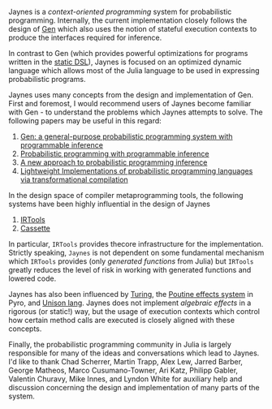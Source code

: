 Jaynes is a _context-oriented programming_ system for probabilistic programming. Internally, the current implementation closely follows the design of [Gen](https://www.gen.dev/) which also uses the notion of stateful execution contexts to produce the interfaces required for inference. 

In contrast to Gen (which provides powerful optimizations for programs written in the [static DSL](https://www.gen.dev/dev/ref/modeling/#Static-Modeling-Language-1)), Jaynes is focused on an optimized dynamic language which allows most of the Julia language to be used in expressing probabilistic programs.

Jaynes uses many concepts from the design and implementation of Gen. First and foremost, I would recommend users of Jaynes become familiar with Gen - to understand the problems which Jaynes attempts to solve. The following papers may be useful in this regard:

1. [Gen: a general-purpose probabilistic programming system with programmable inference](https://dl.acm.org/doi/10.1145/3314221.3314642)
2. [Probabilistic programming with programmable inference](https://people.csail.mit.edu/rinard/paper/pldi18.pdf)
3. [A new approach to probabilistic programming inference](http://proceedings.mlr.press/v33/wood14.pdf)
4. [Lightweight Implementations of probabilistic programming languages via transformational compilation](http://proceedings.mlr.press/v15/wingate11a/wingate11a.pdf)

In the design space of compiler metaprogramming tools, the following systems have been highly influential in the design of Jaynes

1. [IRTools](https://github.com/FluxML/IRTools.jl)
2. [Cassette](https://github.com/jrevels/Cassette.jl)

In particular, `IRTools` provides thecore infrastructure for the implementation. Strictly speaking, `Jaynes` is not dependent on some fundamental mechanism which `IRTools` provides (only _generated functions_ from Julia) but `IRTools` greatly reduces the level of risk in working with generated functions and lowered code.

Jaynes has also been influenced by [Turing](https://turing.ml/dev/), the [Poutine effects system](https://docs.pyro.ai/en/stable/poutine.html) in Pyro, and [Unison lang](https://www.unisonweb.org/). Jaynes does not implement _algebraic effects_ in a rigorous (or static!) way, but the usage of execution contexts which control how certain method calls are executed is closely aligned with these concepts.

Finally, the probabilistic programming community in Julia is largely responsible for many of the ideas and conversations which lead to Jaynes. I'd like to thank Chad Scherrer, Martin Trapp, Alex Lew, Jarred Barber, George Matheos, Marco Cusumano-Towner, Ari Katz, Philipp Gabler, Valentin Churavy, Mike Innes, and Lyndon White for auxiliary help and discussion concerning the design and implementation of many parts of the system.
